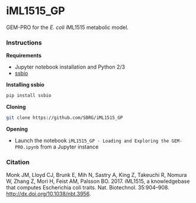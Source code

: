 # iML1515_GP

GEM-PRO for the *E. coli* *i*ML1515 metabolic model.

### Instructions

**Requirements**
- Jupyter notebook installation and Python 2/3
- [ssbio](https://github.com/SBRG/ssbio)

**Installing ssbio**
```bash
pip install ssbio
```

**Cloning**
```bash
git clone https://github.com/SBRG/iML1515_GP
```

**Opening**
- Launch the notebook `iML1515_GP - Loading and Exploring the GEM-PRO.ipynb` from a Jupyter instance


### Citation

Monk JM, Lloyd CJ, Brunk E, Mih N, Sastry A, King Z, Takeuchi R, Nomura W, Zhang Z, Mori H, Feist AM, Palsson BO. 2017. iML1515, a knowledgebase that computes Escherichia coli traits. Nat. Biotechnol. 35:904–908. http://dx.doi.org/10.1038/nbt.3956.

